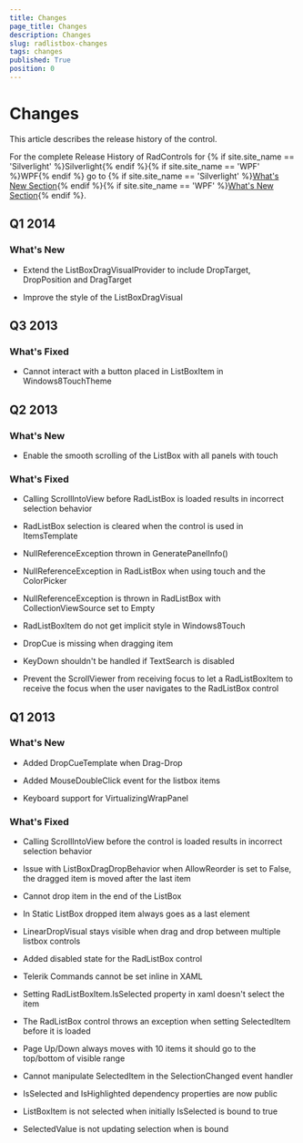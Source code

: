 ```yaml
---
title: Changes
page_title: Changes
description: Changes
slug: radlistbox-changes
tags: changes
published: True
position: 0
---
```


# Changes



This article describes the release history of the control.

For the complete Release History of RadControls for {% if site.site_name == 'Silverlight' %}Silverlight{% endif %}{% if site.site_name == 'WPF' %}WPF{% endif %} go to
        {% if site.site_name == 'Silverlight' %}[What's New Section](http://www.telerik.com/products/silverlight/whats-new.aspx){% endif %}{% if site.site_name == 'WPF' %}[What's New Section](http://www.telerik.com/products/wpf/whats-new.aspx){% endif %}.
      

## Q1 2014

### What's New

* Extend the ListBoxDragVisualProvider to include DropTarget, DropPosition and DragTarget
                

* Improve the style of the ListBoxDragVisual
                

## Q3 2013

### What's Fixed

* Cannot interact with a button placed in ListBoxItem in Windows8TouchTheme
                

## Q2 2013

### What's New

* Enable the smooth scrolling of the ListBox with all panels with touch
                

### What's Fixed

* Calling ScrollIntoView before RadListBox is loaded results in incorrect selection behavior
                

* RadListBox selection is cleared when the control is used in ItemsTemplate
                

* NullReferenceException thrown in GeneratePanelInfo()
                

* NullReferenceException in RadListBox when using touch and the ColorPicker
                

* NullReferenceException is thrown in RadListBox with CollectionViewSource set to Empty
                

* RadListBoxItem do not get implicit style in Windows8Touch
                

* DropCue is missing when dragging item
                

* KeyDown shouldn't be handled if TextSearch is disabled
                

* Prevent the ScrollViewer from receiving focus to let a RadListBoxItem to receive the focus when the user navigates to the RadListBox control
                

## Q1 2013

### What's New

* Added DropCueTemplate when Drag-Drop

* Added MouseDoubleClick event for the listbox items

* Keyboard support for VirtualizingWrapPanel

### What's Fixed

* Calling ScrollIntoView before the control is loaded results in incorrect selection behavior

* Issue with ListBoxDragDropBehavior when AllowReorder is set to False, the dragged item is moved after the last item

* Cannot drop item in the end of the ListBox

* In Static ListBox dropped item always goes as a last element

* LinearDropVisual stays visible when drag and drop between multiple listbox controls

* Added disabled state for the RadListBox control

* Telerik Commands cannot be set inline in XAML

* Setting RadListBoxItem.IsSelected property in xaml doesn't select the item

* The RadListBox control throws an exception when setting SelectedItem before it is loaded

* Page Up/Down always moves with 10 items it should go to the top/bottom of visible range

* Cannot manipulate SelectedItem in the SelectionChanged event handler

* IsSelected and IsHighlighted dependency properties are now public

* ListBoxItem is not selected when initially IsSelected is bound to true

* SelectedValue is not updating selection when is bound
